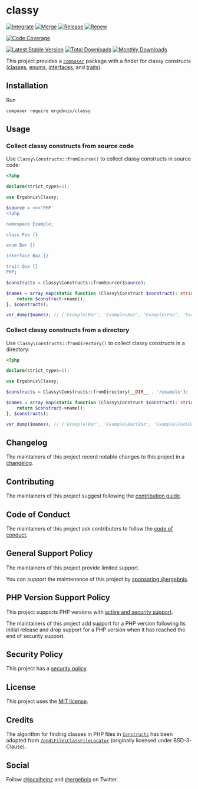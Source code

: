 # classy

[![Integrate](https://github.com/ergebnis/classy/workflows/Integrate/badge.svg)](https://github.com/ergebnis/classy/actions)
[![Merge](https://github.com/ergebnis/classy/workflows/Merge/badge.svg)](https://github.com/ergebnis/classy/actions)
[![Release](https://github.com/ergebnis/classy/workflows/Release/badge.svg)](https://github.com/ergebnis/classy/actions)
[![Renew](https://github.com/ergebnis/classy/workflows/Renew/badge.svg)](https://github.com/ergebnis/classy/actions)

[![Code Coverage](https://codecov.io/gh/ergebnis/classy/branch/main/graph/badge.svg)](https://codecov.io/gh/ergebnis/classy)

[![Latest Stable Version](https://poser.pugx.org/ergebnis/classy/v/stable)](https://packagist.org/packages/ergebnis/classy)
[![Total Downloads](https://poser.pugx.org/ergebnis/classy/downloads)](https://packagist.org/packages/ergebnis/classy)
[![Monthly Downloads](http://poser.pugx.org/ergebnis/classy/d/monthly)](https://packagist.org/packages/ergebnis/classy)

This project provides a [`composer`](https://getcomposer.org) package with a finder for classy constructs ([classes](https://www.php.net/manual/en/language.oop5.php), [enums](https://www.php.net/manual/en/language.types.enumerations.php), [interfaces](https://www.php.net/manual/en/language.oop5.interfaces.php), and [traits](https://www.php.net/manual/en/language.oop5.traits.php)).

## Installation

Run

```sh
composer require ergebnis/classy
```

## Usage

### Collect classy constructs from source code

Use `Classy\Constructs::fromSource()` to collect classy constructs in source code:

```php
<?php

declare(strict_types=1);

use Ergebnis\Classy;

$source = <<<'PHP'
<?php

namespace Example;

class Foo {}

enum Bar {}

interface Baz {}

trait Qux {}
PHP;

$constructs = Classy\Constructs::fromSource($source);

$names = array_map(static function (Classy\Construct $construct): string {
    return $construct->name();
}, $constructs);

var_dump($names); // ['Example\Bar', 'Example\Baz', 'Example\Foo', 'Example\Qux']
```

### Collect classy constructs from a directory

Use `Classy\Constructs::fromDirectory()` to collect classy constructs in a directory:

```php
<?php

declare(strict_types=1);

use Ergebnis\Classy;

$constructs = Classy\Constructs::fromDirectory(__DIR__ . '/example');

$names = array_map(static function (Classy\Construct $construct): string {
    return $construct->name();
}, $constructs);

var_dump($names); // ['Example\Bar', 'Example\Bar\Baz', 'Example\Foo\Bar\Baz']
```

## Changelog

The maintainers of this project record notable changes to this project in a [changelog](CHANGELOG.md).

## Contributing

The maintainers of this project suggest following the [contribution guide](.github/CONTRIBUTING.md).

## Code of Conduct

The maintainers of this project ask contributors to follow the [code of conduct](https://github.com/ergebnis/.github/blob/main/CODE_OF_CONDUCT.md).

## General Support Policy

The maintainers of this project provide limited support.

You can support the maintenance of this project by [sponsoring @ergebnis](https://github.com/sponsors/ergebnis).

## PHP Version Support Policy

This project supports PHP versions with [active and security support](https://www.php.net/supported-versions.php).

The maintainers of this project add support for a PHP version following its initial release and drop support for a PHP version when it has reached the end of security support.

## Security Policy

This project has a [security policy](.github/SECURITY.md).

## License

This project uses the [MIT license](LICENSE.md).

## Credits

The algorithm for finding classes in PHP files in [`Constructs`](src/Constructs.php) has been adopted from [`Zend\File\ClassFileLocator`](https://github.com/zendframework/zend-file/blob/release-2.7.1/src/ClassFileLocator.php) (originally licensed under BSD-3-Clause).

## Social

Follow [@localheinz](https://twitter.com/intent/follow?screen_name=localheinz) and [@ergebnis](https://twitter.com/intent/follow?screen_name=ergebnis) on Twitter.
